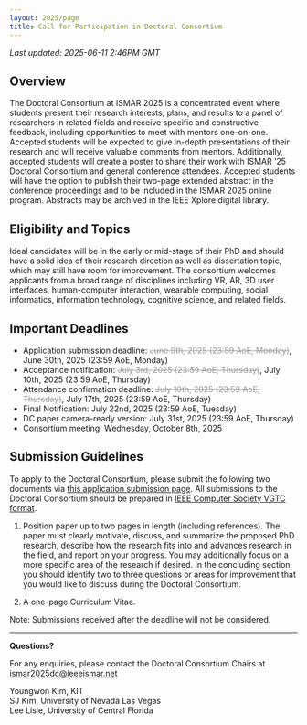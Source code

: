 ```yaml
---
layout: 2025/page
title: Call for Participation in Doctoral Consortium
---
```


*Last updated: 2025-06-11 2:46PM GMT*

## Overview
The Doctoral Consortium at ISMAR 2025 is a concentrated event where students present their research interests, plans, and results to a panel of researchers in related fields and receive specific and constructive feedback, including opportunities to meet with mentors one-on-one. Accepted students will be expected to give in-depth presentations of their research and will receive valuable comments from mentors. Additionally, accepted students will create a poster to share their work with ISMAR ’25 Doctoral Consortium and general conference attendees. Accepted students will have the option to publish their two-page extended abstract in the conference proceedings and to be included in the ISMAR 2025 online program. Abstracts may be archived in the IEEE Xplore digital library.

## Eligibility and Topics

Ideal candidates will be in the early or mid-stage of their PhD and should have a solid idea of their research direction as well as dissertation topic, which may still have room for improvement. The consortium welcomes applicants from a broad range of disciplines including VR, AR, 3D user interfaces, human-computer interaction, wearable computing, social informatics, information technology, cognitive science, and related fields.

## Important Deadlines

- Application submission deadline: <s style="color: #999;">June 9th, 2025 (23:59 AoE, Monday)</s>, June 30th, 2025 (23:59 AoE, Monday)
- Acceptance notification: <s style="color: #999;">July 3rd, 2025 (23:59 AoE, Thursday)</s>, July 10th, 2025 (23:59 AoE, Thursday)
- Attendance confirmation deadline: <s style="color: #999;">July 10th, 2025 (23:59 AoE, Thursday)</s>, July 17th, 2025 (23:59 AoE, Thursday)
- Final Notification: July 22nd, 2025 (23:59 AoE, Tuesday)
- DC paper camera-ready version: July 31st, 2025 (23:59 AoE, Thursday)
- Consortium meeting: Wednesday, October 8th, 2025

## Submission Guidelines

To apply to the Doctoral Consortium, please submit the following two documents via [this application submission page](https://docs.google.com/forms/d/e/1FAIpQLSfWP1MnaG23LKIT1QTa8Z9ARpMUlc9I2VFLvfGp29Dg2GuoDQ/viewform?usp=sharing). All submissions to the Doctoral Consortium should be prepared in [IEEE Computer Society VGTC format](https://tc.computer.org/vgtc/publications/conference/).

1. Position paper up to two pages in length (including references). The paper must clearly motivate, discuss, and summarize the proposed PhD research, describe how the research fits into and advances research in the field, and report on your progress. You may additionally focus on a more specific area of the research if desired. In the concluding section, you should identify two to three questions or areas for improvement that you would like to discuss during the Doctoral Consortium.

2. A one-page Curriculum Vitae.

Note: Submissions received after the deadline will not be considered.

----

**Questions?**

For any enquiries, please contact the Doctoral Consortium Chairs at <ismar2025dc@ieeeismar.net>

Youngwon Kim, KIT\
SJ Kim, University of Nevada Las Vegas\
Lee Lisle, University of Central Florida
